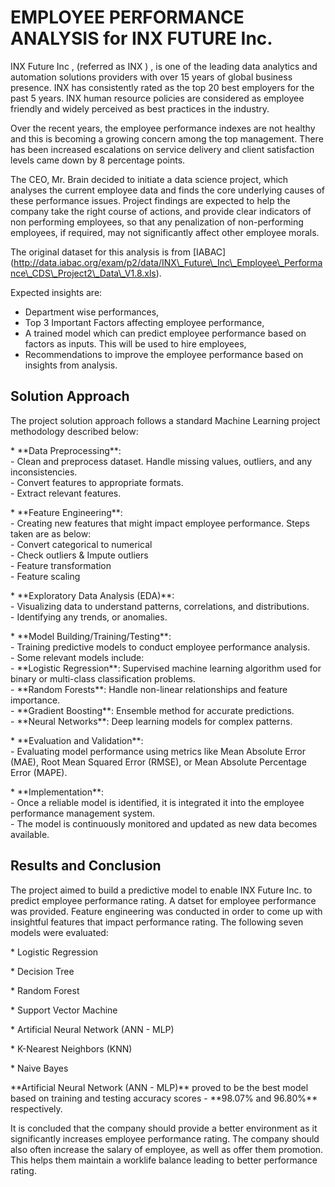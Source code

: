 # EMPLOYEE PERFORMANCE ANALYSIS for INX FUTURE Inc.

INX Future Inc , (referred as INX ) , is one of the leading data analytics and automation solutions providers with over 15 years of global business presence. INX has consistently rated as the top 20 best employers for the past 5 years. INX human resource policies are considered as employee friendly and widely perceived as best practices in the industry.

Over the recent years, the employee performance indexes are not healthy and this is becoming a growing concern among the top management. There has been increased escalations on service delivery and client satisfaction levels came down by 8 percentage points.

The CEO, Mr. Brain decided to initiate a data science project, which analyses the current employee data and finds the core underlying causes of these performance issues. Project findings are expected to help the company take the right course of actions, and provide clear indicators of non performing employees, so that any penalization of non-performing employees, if required, may not significantly affect other employee morals.

The original dataset for this analysis is from \[IABAC\](http://data.iabac.org/exam/p2/data/INX\_Future\_Inc\_Employee\_Performance\_CDS\_Project2\_Data\_V1.8.xls).

Expected insights are:

* Department wise performances,  
* Top 3 Important Factors affecting employee performance,  
* A trained model which can predict employee performance based on factors as inputs. This will be used to hire employees,  
* Recommendations to improve the employee performance based on insights from analysis.

## Solution Approach

The project solution approach follows a standard Machine Learning project methodology described below:

\* \*\*Data Preprocessing\*\*:  
    \- Clean and preprocess dataset. Handle missing values, outliers, and any inconsistencies.  
    \- Convert features to appropriate formats.  
    \- Extract relevant features.

\* \*\*Feature Engineering\*\*:  
    \- Creating new features that might impact employee performance. Steps taken are as below:  
        \- Convert categorical to numerical  
        \- Check outliers & Impute outliers  
        \- Feature transformation  
        \- Feature scaling

\* \*\*Exploratory Data Analysis (EDA)\*\*:  
    \- Visualizing data to understand patterns, correlations, and distributions.  
    \- Identifying any trends, or anomalies.

\* \*\*Model Building/Training/Testing\*\*:  
    \- Training predictive models to conduct employee performance analysis.  
    \- Some relevant models include:  
        \- \*\*Logistic Regression\*\*: Supervised machine learning algorithm used for binary or multi-class classification problems.  
        \- \*\*Random Forests\*\*: Handle non-linear relationships and feature importance.  
        \- \*\*Gradient Boosting\*\*: Ensemble method for accurate predictions.  
        \- \*\*Neural Networks\*\*: Deep learning models for complex patterns.

\* \*\*Evaluation and Validation\*\*:  
    \- Evaluating model performance using metrics like Mean Absolute Error (MAE), Root Mean Squared Error (RMSE), or Mean Absolute Percentage Error (MAPE).

\* \*\*Implementation\*\*:  
    \- Once a reliable model is identified, it is integrated it into the employee performance management system.  
    \- The model is continuously monitored and updated as new data becomes available.

## Results and Conclusion

The project aimed to build a predictive model to enable INX Future Inc. to predict employee performance rating. A datset for employee performance was provided. Feature engineering was conducted in order to come up with insightful features that impact performance rating. The following seven models were evaluated:

\* Logistic Regression

\* Decision Tree

\* Random Forest

\* Support Vector Machine

\* Artificial Neural Network (ANN \- MLP)

\* K-Nearest Neighbors (KNN)

\* Naive Bayes

\*\*Artificial Neural Network (ANN \- MLP)\*\* proved to be the best model based on training and testing accuracy scores \- \*\*98.07% and 96.80%\*\* respectively.

It is concluded that the company should provide a better environment as it significantly increases employee performance rating. The company should also often increase the salary of employee, as well as offer them promotion. This helps them maintain a worklife balance leading to better performance rating.  
